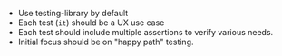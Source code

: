 - Use testing-library by default
- Each test (`it`) should be a UX use case
- Each test should include multiple assertions to verify various needs.
- Initial focus should be on "happy path" testing.
